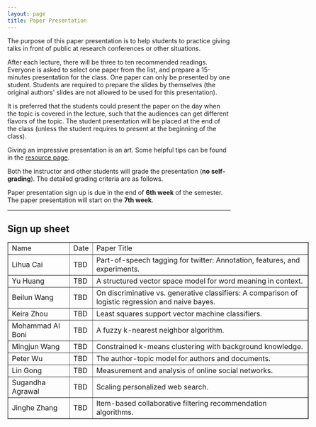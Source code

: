 ```yaml
---
layout: page
title: Paper Presentation
---
```


The purpose of this paper presentation is to help students to practice giving talks in front of public at research conferences or other situations.

After each lecture, there will be three to ten recommended readings. Everyone is asked to select one paper from the list, and prepare a 15-minutes presentation for the class. One paper can only be presented by one student. Students are required to prepare the slides by themselves (the original authors' slides are not allowed to be used for this presentation).

It is preferred that the students could present the paper on the day when the topic is covered in the lecture, such that the audiences can get different flavors of the topic. The student presentation will be placed at the end of the class (unless the student requires to present at the beginning of the class).

Giving an impressive presentation is an art. Some helpful tips can be found in the [resource page]({{site.baseurl}}/resources).

Both the instructor and other students will grade the presentation (**no self-grading**). The detailed grading criteria are as follows.

Paper presentation sign up is due in the end of **6th week** of the semester. The paper presentation will start on the **7th week**. 


-----
## Sign up sheet
<center>
<table border="1" style="width:680px;">
	<tr>
		<td>Name</td>
		<td>Date</td> 
		<td>Paper Title</td>
	</tr>
	<tr>
		<td>Lihua Cai</td>
		<td>TBD</td> 
		<td>Part-of-speech tagging for twitter: Annotation, features, and experiments.</td>
	</tr>
	<tr>
		<td>Yu Huang</td>
		<td>TBD</td> 
		<td>A structured vector space model for word meaning in context.</td>
	</tr>		
	<tr>
		<td>Beilun Wang</td>
		<td>TBD</td> 
		<td>On discriminative vs. generative classifiers: A comparison of logistic regression and naive bayes.</td>
	</tr>	
	<tr>
		<td>Keira Zhou</td>
		<td>TBD</td> 
		<td>Least squares support vector machine classifiers.</td>
	</tr>
	<tr>
		<td>Mohammad Al Boni</td>
		<td>TBD</td> 
		<td>A fuzzy k-nearest neighbor algorithm.</td>
	</tr>
	<tr>
		<td>Mingjun Wang</td>
		<td>TBD</td> 
		<td>Constrained k-means clustering with background knowledge.</td>
	</tr>
	<tr>
		<td>Peter Wu</td>
		<td>TBD</td> 
		<td>The author-topic model for authors and documents.</td>
	</tr>
	<tr>
		<td>Lin Gong</td>
		<td>TBD</td> 
		<td>Measurement and analysis of online social networks.</td>
	</tr>
	<tr>
		<td>Sugandha Agrawal</td>
		<td>TBD</td> 
		<td>Scaling personalized web search.</td>
	</tr>
	<tr>
		<td>Jinghe Zhang</td>
		<td>TBD</td> 
		<td>Item-based collaborative filtering recommendation algorithms.</td>
	</tr>
</table>
</center>